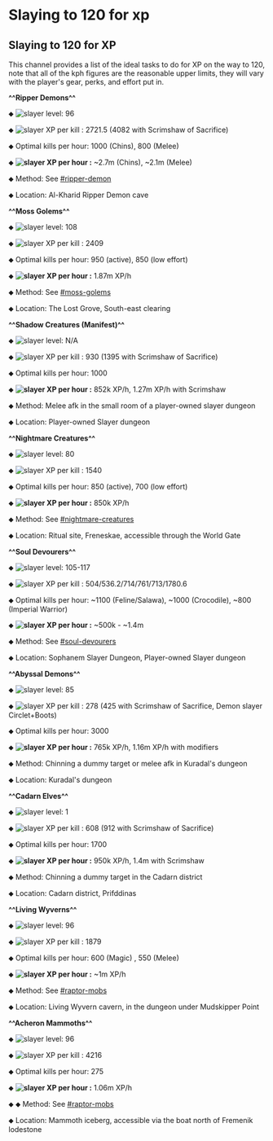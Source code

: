 # Slaying to 120 for xp
## Slaying to 120 for XP

This channel provides a list of the ideal tasks to do for XP on the way to 120, note that all of the kph figures are the reasonable upper limits, they will vary with the player's gear, perks, and effort put in.


**^^Ripper Demons^^**

⬥ <img title="slayer" class="d-emoji" alt="slayer" src="https://cdn.discordapp.com/emojis/797896049548066857.png?v=1"> level: 96

⬥ <img title="slayer" class="d-emoji" alt="slayer" src="https://cdn.discordapp.com/emojis/797896049548066857.png?v=1"> XP per kill : 2721.5 (4082 with Scrimshaw of Sacrifice)

⬥ Optimal kills per hour: 1000 (Chins), 800 (Melee)

⬥ **<img title="slayer" class="d-emoji" alt="slayer" src="https://cdn.discordapp.com/emojis/797896049548066857.png?v=1"> XP per hour :** ~2.7m (Chins), ~2.1m (Melee)

⬥ Method: See [#ripper-demon](../../slayer/ripper-demon)

⬥ Location: Al-Kharid Ripper Demon cave


**^^Moss Golems^^**

⬥ <img title="slayer" class="d-emoji" alt="slayer" src="https://cdn.discordapp.com/emojis/797896049548066857.png?v=1"> level: 108

⬥ <img title="slayer" class="d-emoji" alt="slayer" src="https://cdn.discordapp.com/emojis/797896049548066857.png?v=1"> XP per kill : 2409

⬥ Optimal kills per hour: 950 (active), 850 (low effort)

⬥ **<img title="slayer" class="d-emoji" alt="slayer" src="https://cdn.discordapp.com/emojis/797896049548066857.png?v=1"> XP per hour :** 1.87m XP/h

⬥ Method: See [#moss-golems](../../slayer/moss-golems)

⬥ Location: The Lost Grove, South-east clearing


**^^Shadow Creatures (Manifest)^^**

⬥ <img title="slayer" class="d-emoji" alt="slayer" src="https://cdn.discordapp.com/emojis/797896049548066857.png?v=1"> level: N/A

⬥ <img title="slayer" class="d-emoji" alt="slayer" src="https://cdn.discordapp.com/emojis/797896049548066857.png?v=1"> XP per kill : 930 (1395 with Scrimshaw of Sacrifice)

⬥ Optimal kills per hour: 1000

⬥ **<img title="slayer" class="d-emoji" alt="slayer" src="https://cdn.discordapp.com/emojis/797896049548066857.png?v=1"> XP per hour :** 852k XP/h, 1.27m XP/h with Scrimshaw

⬥ Method: Melee afk in the small room of a player-owned slayer dungeon

⬥ Location: Player-owned Slayer dungeon


**^^Nightmare Creatures^^**

⬥ <img title="slayer" class="d-emoji" alt="slayer" src="https://cdn.discordapp.com/emojis/797896049548066857.png?v=1"> level: 80

⬥ <img title="slayer" class="d-emoji" alt="slayer" src="https://cdn.discordapp.com/emojis/797896049548066857.png?v=1"> XP per kill : 1540

⬥ Optimal kills per hour: 850 (active), 700 (low effort)

⬥ **<img title="slayer" class="d-emoji" alt="slayer" src="https://cdn.discordapp.com/emojis/797896049548066857.png?v=1"> XP per hour :** 850k XP/h

⬥ Method: See [#nightmare-creatures](../../slayer/nightmare-creatures)

⬥ Location: Ritual site, Freneskae, accessible through the World Gate


**^^Soul Devourers^^**

⬥ <img title="slayer" class="d-emoji" alt="slayer" src="https://cdn.discordapp.com/emojis/797896049548066857.png?v=1"> level: 105-117

⬥ <img title="slayer" class="d-emoji" alt="slayer" src="https://cdn.discordapp.com/emojis/797896049548066857.png?v=1"> XP per kill : 504/536.2/714/761/713/1780.6

⬥ Optimal kills per hour: ~1100 (Feline/Salawa), ~1000 (Crocodile), ~800 (Imperial Warrior)

⬥ **<img title="slayer" class="d-emoji" alt="slayer" src="https://cdn.discordapp.com/emojis/797896049548066857.png?v=1"> XP per hour :** ~500k - ~1.4m

⬥ Method: See [#soul-devourers](../../slayer/soul-devourers)

⬥ Location: Sophanem Slayer Dungeon, Player-owned Slayer dungeon


**^^Abyssal Demons^^**

⬥ <img title="slayer" class="d-emoji" alt="slayer" src="https://cdn.discordapp.com/emojis/797896049548066857.png?v=1"> level: 85

⬥ <img title="slayer" class="d-emoji" alt="slayer" src="https://cdn.discordapp.com/emojis/797896049548066857.png?v=1"> XP per kill : 278 (425 with Scrimshaw of Sacrifice, Demon slayer Circlet+Boots)

⬥ Optimal kills per hour: 3000

⬥ **<img title="slayer" class="d-emoji" alt="slayer" src="https://cdn.discordapp.com/emojis/797896049548066857.png?v=1"> XP per hour :** 765k XP/h, 1.16m XP/h with modifiers

⬥ Method: Chinning a dummy target or melee afk in Kuradal's dungeon

⬥ Location: Kuradal's dungeon


**^^Cadarn Elves^^**

⬥ <img title="slayer" class="d-emoji" alt="slayer" src="https://cdn.discordapp.com/emojis/797896049548066857.png?v=1"> level: 1

⬥ <img title="slayer" class="d-emoji" alt="slayer" src="https://cdn.discordapp.com/emojis/797896049548066857.png?v=1"> XP per kill : 608 (912 with Scrimshaw of Sacrifice)

⬥ Optimal kills per hour: 1700

⬥ **<img title="slayer" class="d-emoji" alt="slayer" src="https://cdn.discordapp.com/emojis/797896049548066857.png?v=1"> XP per hour :** 950k XP/h, 1.4m with Scrimshaw

⬥ Method: Chinning a dummy target in the Cadarn district

⬥ Location: Cadarn district, Prifddinas


**^^Living Wyverns^^**

⬥ <img title="slayer" class="d-emoji" alt="slayer" src="https://cdn.discordapp.com/emojis/797896049548066857.png?v=1"> level: 96

⬥ <img title="slayer" class="d-emoji" alt="slayer" src="https://cdn.discordapp.com/emojis/797896049548066857.png?v=1"> XP per kill : 1879

⬥ Optimal kills per hour: 600 (Magic) , 550 (Melee)

⬥ **<img title="slayer" class="d-emoji" alt="slayer" src="https://cdn.discordapp.com/emojis/797896049548066857.png?v=1"> XP per hour :** ~1m XP/h

⬥ Method: See [#raptor-mobs](../../slayer/raptor-mobs)

⬥ Location: Living Wyvern cavern, in the dungeon under Mudskipper Point


**^^Acheron Mammoths^^**

⬥ <img title="slayer" class="d-emoji" alt="slayer" src="https://cdn.discordapp.com/emojis/797896049548066857.png?v=1"> level: 96

⬥ <img title="slayer" class="d-emoji" alt="slayer" src="https://cdn.discordapp.com/emojis/797896049548066857.png?v=1"> XP per kill : 4216

⬥ Optimal kills per hour: 275

⬥ **<img title="slayer" class="d-emoji" alt="slayer" src="https://cdn.discordapp.com/emojis/797896049548066857.png?v=1"> XP per hour :** 1.06m XP/h

⬥ ⬥ Method: See [#raptor-mobs](../../slayer/raptor-mobs)

⬥ Location: Mammoth iceberg, accessible via the boat north of Fremenik lodestone


